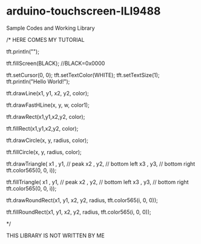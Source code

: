 # arduino-touchscreen-ILI9488
Sample Codes and Working Library

/* HERE COMES MY TUTORIAL

tft.println("");

tft.fillScreen(BLACK); //BLACK=0x0000

tft.setCursor(0, 0);
tft.setTextColor(WHITE);  tft.setTextSize(1);
tft.println("Hello World!");

tft.drawLine(x1, y1, x2, y2, color);

tft.drawFastHLine(x, y, w, color1);

tft.drawRect(x1,y1,x2,y2, color);

tft.fillRect(x1,y1,x2,y2, color);

tft.drawCircle(x, y, radius, color);

tft.fillCircle(x, y, radius, color);

tft.drawTriangle(
      x1    , y1, // peak
      x2    , y2, // bottom left
      x3    , y3, // bottom right
      tft.color565(0, 0, i));

tft.fillTriangle(
      x1    , y1, // peak
      x2    , y2, // bottom left
      x3    , y3, // bottom right
      tft.color565(0, 0, i));

tft.drawRoundRect(x1, y1, x2, y2, radius, tft.color565(i, 0, 0));

tft.fillRoundRect(x1, y1, x2, y2, radius, tft.color565(i, 0, 0));

*/


THIS LIBRARY IS NOT WRITTEN BY ME
